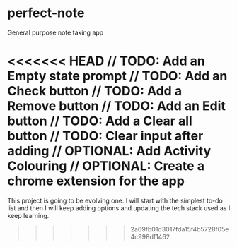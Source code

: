 # perfect-note

General purpose note taking app

<<<<<<< HEAD
// TODO: Add an Empty state prompt
// TODO: Add an Check button
// TODO: Add a Remove button
// TODO: Add an Edit button
// TODO: Add a Clear all button
// TODO: Clear input after adding
// OPTIONAL: Add Activity Colouring
// OPTIONAL: Create a chrome extension for the app
=======

This project is going to be evolving one. I will start with the simplest to-do list and then I will keep adding options and updating the tech stack used as I keep learning.
>>>>>>> 2a69fb01d3017fda15f4b5728f05e4c998df1462
